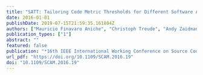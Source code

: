 ```yaml
---
title: "SATT: Tailoring Code Metric Thresholds for Different Software Architectures"
date: 2016-01-01
publishDate: 2019-07-15T21:59:35.161804Z
authors: ["Mauricio Finavaro Aniche", "Christoph Treude", "Andy Zaidman", "Arie van Deursen", "Marco Aurélio Gerosa"]
publication_types: ["1"]
abstract: ""
featured: false
publication: "*16th IEEE International Working Conference on Source Code Analysis and Manipulation, SCAM 2016, Raleigh, NC, USA, October 2-3, 2016*"
url_pdf: "https://doi.org/10.1109/SCAM.2016.19"
doi: "10.1109/SCAM.2016.19"
---
```


